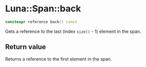 # Luna::Span::back

```c++
constexpr reference back() const
```

Gets a reference to the last (index `size()` - 1) element in the span. 



## Return value
Returns a reference to the first element in the span. 

